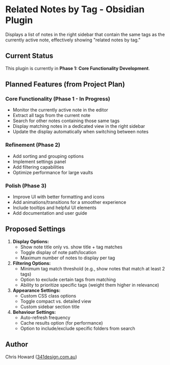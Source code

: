 # Related Notes by Tag - Obsidian Plugin

Displays a list of notes in the right sidebar that contain the same tags as the currently active note, effectively showing "related notes by tag."

## Current Status

This plugin is currently in **Phase 1: Core Functionality Development**.

## Planned Features (from Project Plan)

### Core Functionality (Phase 1 - In Progress)

- Monitor the currently active note in the editor
- Extract all tags from the current note
- Search for other notes containing those same tags
- Display matching notes in a dedicated view in the right sidebar
- Update the display automatically when switching between notes

### Refinement (Phase 2)

- Add sorting and grouping options
- Implement settings panel
- Add filtering capabilities
- Optimize performance for large vaults

### Polish (Phase 3)

- Improve UI with better formatting and icons
- Add animations/transitions for a smoother experience
- Include tooltips and helpful UI elements
- Add documentation and user guide

## Proposed Settings

1.  **Display Options:**
    - Show note title only vs. show title + tag matches
    - Toggle display of note path/location
    - Maximum number of notes to display per tag
2.  **Filtering Options:**
    - Minimum tag match threshold (e.g., show notes that match at least 2 tags)
    - Option to exclude certain tags from matching
    - Ability to prioritize specific tags (weight them higher in relevance)
3.  **Appearance Settings:**
    - Custom CSS class options
    - Toggle compact vs. detailed view
    - Custom sidebar section title
4.  **Behaviour Settings:**
    - Auto-refresh frequency
    - Cache results option (for performance)
    - Option to include/exclude specific folders from search

## Author

Chris Howard ([341design.com.au](https://341design.com.au))

